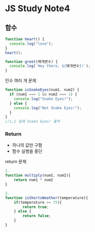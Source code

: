 # JS Study Note4

## 함수

```js
function heart() {
  console.log("love");
}
heart();
```

```js
function greet(매개변수) {
  console.log(`Hey there, ${매개변수}!`);
}
```

인수 여러 개 문제

```js
function isSnakeEyes(num1, num2) {
  if (num1 === 1 && num2 === 1) {
    console.log("Snake Eyes!");
  } else {
    console.log("Not Snake Eyes!");
  }
}
//1,1 일때 Snake Eyes! 출력
```

### Return

- 하나의 값만 구함
- 함수 실행을 중단

return 문제

```javaScript
1.
function multiply(num1, num2){
    return num1 * num2
}

2.
function isShortsWeather(temperature){
    if(temperature >= 75){
        return true;
    } else {
        return false;
    }
}
```
